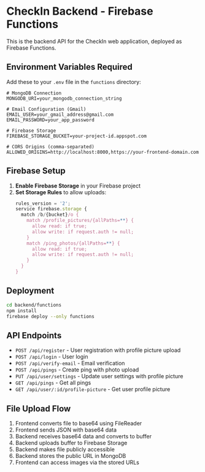 # CheckIn Backend - Firebase Functions

This is the backend API for the CheckIn web application, deployed as Firebase Functions.

## Environment Variables Required

Add these to your `.env` file in the `functions` directory:

```env
# MongoDB Connection
MONGODB_URI=your_mongodb_connection_string

# Email Configuration (Gmail)
EMAIL_USER=your_gmail_address@gmail.com
EMAIL_PASSWORD=your_app_password

# Firebase Storage
FIREBASE_STORAGE_BUCKET=your-project-id.appspot.com

# CORS Origins (comma-separated)
ALLOWED_ORIGINS=http://localhost:8000,https://your-frontend-domain.com
```

## Firebase Setup

1. **Enable Firebase Storage** in your Firebase project
2. **Set Storage Rules** to allow uploads:
   ```javascript
   rules_version = '2';
   service firebase.storage {
     match /b/{bucket}/o {
       match /profile_pictures/{allPaths=**} {
         allow read: if true;
         allow write: if request.auth != null;
       }
       match /ping_photos/{allPaths=**} {
         allow read: if true;
         allow write: if request.auth != null;
       }
     }
   }
   ```

## Deployment

```bash
cd backend/functions
npm install
firebase deploy --only functions
```

## API Endpoints

- `POST /api/register` - User registration with profile picture upload
- `POST /api/login` - User login
- `POST /api/verify-email` - Email verification
- `POST /api/pings` - Create ping with photo upload
- `PUT /api/user/settings` - Update user settings with profile picture
- `GET /api/pings` - Get all pings
- `GET /api/user/:id/profile-picture` - Get user profile picture

## File Upload Flow

1. Frontend converts file to base64 using FileReader
2. Frontend sends JSON with base64 data
3. Backend receives base64 data and converts to buffer
4. Backend uploads buffer to Firebase Storage
5. Backend makes file publicly accessible
6. Backend stores the public URL in MongoDB
7. Frontend can access images via the stored URLs 